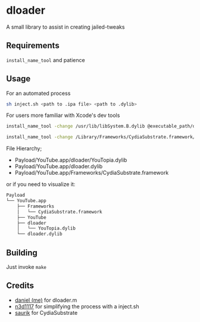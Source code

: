 # dloader
A small library to assist in creating jailed-tweaks

## Requirements
`install_name_tool` and patience

## Usage
For an automated process
```bash
sh inject.sh <path to .ipa file> <path to .dylib>
```
For users more familiar with Xcode's dev tools
```bash
install_name_tool -change /usr/lib/libSystem.B.dylib @executable_path/dloader.dylib "YouTube"

install_name_tool -change /Library/Frameworks/CydiaSubstrate.framework/CydiaSubstrate @rpath/CydiaSubstrate.framework/CydiaSubstrate "YouTopia.dylib"
```
File Hierarchy;

- Payload/YouTube.app/dloader/YouTopia.dylib
- Payload/YouTube.app/dloader.dylib
- Payload/YouTube.app/Frameworks/CydiaSubstrate.framework

or if you need to visualize it: 

```bash
Payload
└── YouTube.app
    ├── Frameworks
    │   └── CydiaSubstrate.framework
    ├── YouTube
    ├── dloader
    │   └── YouTopia.dylib
    └── dloader.dylib
```

## Building
Just invoke `make`

## Credits 
- [daniel (me)](https://twitter.com/insan1d) for dloader.m
- [n3d1117](https://github.com/n3d1117) for simplifying the process with a inject.sh
- [saurik](https://twitter.com/saurik) for CydiaSubstrate
